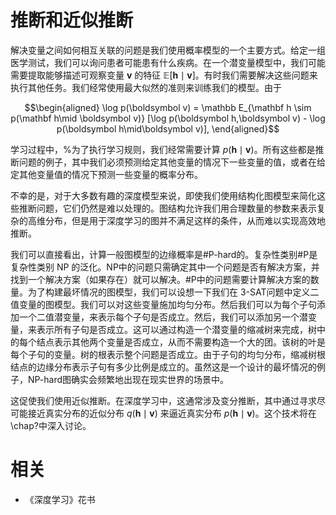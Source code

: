 

# 推断和近似推断




<!-- %我们可以使用概率模型的主要方法之一是提出关于变量如何相互关联的问题。  -->
解决变量之间如何相互关联的问题是我们使用概率模型的一个主要方式。给定一组医学测试，我们可以询问患者可能患有什么疾病。在一个潜变量模型中，我们可能需要提取能够描述可观察变量 $\mathbf v$ 的特征 $\mathbb E[\mathbf h \mid \mathbf v]$。有时我们需要解决这些问题来执行其他任务。我们经常使用最大似然的准则来训练我们的模型。由于


$$\begin{aligned}
\log p(\boldsymbol v) = \mathbb E_{\mathbf h \sim p(\mathbf h\mid \boldsymbol v)} [\log p(\boldsymbol h,\boldsymbol v) -  \log p(\boldsymbol h\mid\boldsymbol v)],
\end{aligned}$$


学习过程中，%为了执行学习规则，我们经常需要计算 $p(\mathbf h\mid\boldsymbol v)$。所有这些都是推断问题的例子，其中我们必须预测给定其他变量的情况下一些变量的值，或者在给定其他变量值的情况下预测一些变量的概率分布。


<!-- %不幸的是，对于大多数有趣的深度模型来说，这些推断问题都是难以处理的，即使我们使用结构化图模型来简化它们。 -->不幸的是，对于大多数有趣的深度模型来说，即使我们使用结构化图模型来简化这些推断问题，它们仍然是难以处理的。图结构允许我们用合理数量的参数来表示复杂的高维分布，但是用于深度学习的图并不满足这样的条件，从而难以实现高效地推断。



我们可以直接看出，计算一般图模型的边缘概率是\#P-hard的。复杂性类别\#P是复杂性类别 NP 的泛化。NP中的问题只需确定其中一个问题是否有解决方案，并找到一个解决方案（如果存在）就可以解决。\#P中的问题需要计算解决方案的数量。为了构建最坏情况的图模型，我们可以设想一下我们在 3-SAT问题中定义二值变量的图模型。我们可以对这些变量施加均匀分布。然后我们可以为每个子句添加一个二值潜变量，来表示每个子句是否成立。然后，我们可以添加另一个潜变量，来表示所有子句是否成立。这可以通过构造一个潜变量的缩减树来完成，树中的每个结点表示其他两个变量是否成立，从而不需要构造一个大的团。该树的叶是每个子句的变量。树的根表示整个问题是否成立。由于子句的均匀分布，缩减树根结点的边缘分布表示子句有多少比例是成立的。虽然这是一个设计的最坏情况的例子，NP-hard图确实会频繁地出现在现实世界的场景中。



这促使我们使用近似推断。在深度学习中，这通常涉及变分推断，其中通过寻求尽可能接近真实分布的近似分布 $q(\mathbf h\mid\mathbf v)$ 来逼近真实分布 $p(\mathbf h\mid\boldsymbol v)$。这个技术将在\chap?中深入讨论。





# 相关

- 《深度学习》花书
